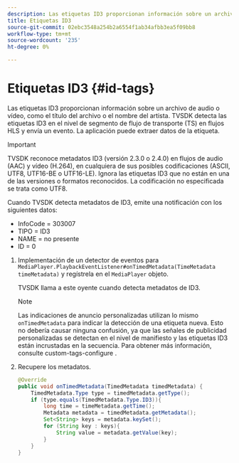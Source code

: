 ```yaml
---
description: Las etiquetas ID3 proporcionan información sobre un archivo de audio o vídeo, como el título del archivo o el nombre del artista. TVSDK detecta las etiquetas ID3 en el nivel de segmento de flujo de transporte (TS) en flujos HLS y envía un evento. La aplicación puede extraer datos de la etiqueta.
title: Etiquetas ID3
source-git-commit: 02ebc3548a254b2a6554f1ab34afbb3ea5f09bb8
workflow-type: tm+mt
source-wordcount: '235'
ht-degree: 0%

---
```


# Etiquetas ID3 {#id-tags}

Las etiquetas ID3 proporcionan información sobre un archivo de audio o vídeo, como el título del archivo o el nombre del artista. TVSDK detecta las etiquetas ID3 en el nivel de segmento de flujo de transporte (TS) en flujos HLS y envía un evento. La aplicación puede extraer datos de la etiqueta.

>[!IMPORTANT]
>
>TVSDK reconoce metadatos ID3 (versión 2.3.0 o 2.4.0) en flujos de audio (AAC) y vídeo (H.264), en cualquiera de sus posibles codificaciones (ASCII, UTF8, UTF16-BE o UTF16-LE). Ignora las etiquetas ID3 que no están en una de las versiones o formatos reconocidos. La codificación no especificada se trata como UTF8.

Cuando TVSDK detecta metadatos de ID3, emite una notificación con los siguientes datos:

* InfoCode = 303007
* TIPO = ID3
* NAME = no presente
* ID = 0

1. Implementación de un detector de eventos para `MediaPlayer.PlaybackEventListener#onTimedMetadata(TimeMetadata timeMetadata)` y regístrela en el `MediaPlayer` objeto.

   TVSDK llama a este oyente cuando detecta metadatos de ID3.

   >[!NOTE]
   >
   >Las indicaciones de anuncio personalizadas utilizan lo mismo `onTimedMetadata` para indicar la detección de una etiqueta nueva. Esto no debería causar ninguna confusión, ya que las señales de publicidad personalizadas se detectan en el nivel de manifiesto y las etiquetas ID3 están incrustadas en la secuencia. Para obtener más información, consulte custom-tags-configure .

1. Recupere los metadatos.

   ```java
   @Override 
   public void onTimedMetadata(TimedMetadata timedMetadata) { 
       TimedMetadata.Type type = timedMetadata.getType(); 
       if (type.equals(TimedMetadata.Type.ID3)){ 
           long time = timeMetadata.getTime(); 
           Metadata metadata = timedMetadata.getMetadata(); 
           Set<String> keys = metadata.keySet(); 
           for (String key : keys){ 
               String value = metadata.getValue(key); 
           } 
       } 
   }
   ```

